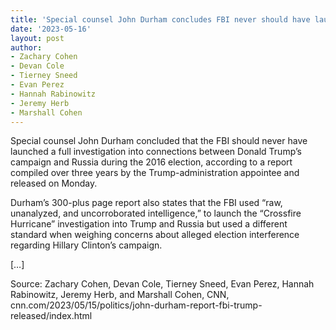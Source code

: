 ```yaml
---
title: 'Special counsel John Durham concludes FBI never should have launched full Trump-Russia probe'
date: '2023-05-16'
layout: post
author:
- Zachary Cohen
- Devan Cole
- Tierney Sneed
- Evan Perez
- Hannah Rabinowitz
- Jeremy Herb
- Marshall Cohen
---
```


Special counsel John Durham concluded that the FBI should never have launched a full investigation into connections between Donald Trump’s campaign and Russia during the 2016 election, according to a report compiled over three years by the Trump-administration appointee and released on Monday.

Durham’s 300-plus page report also states that the FBI used “raw, unanalyzed, and uncorroborated intelligence,” to launch the “Crossfire Hurricane” investigation into Trump and Russia but used a different standard when weighing concerns about alleged election interference regarding Hillary Clinton’s campaign.

[…]

Source: Zachary Cohen, Devan Cole, Tierney Sneed, Evan Perez, Hannah Rabinowitz, Jeremy Herb, and Marshall Cohen, CNN, cnn.com/2023/05/15/politics/john-durham-report-fbi-trump-released/index.html
